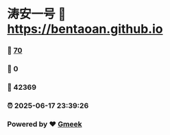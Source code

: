 # 涛安一号 :link: https://bentaoan.github.io 
### :page_facing_up: [70](https://bentaoan.github.io/tag.html) 
### :speech_balloon: 0 
### :hibiscus: 42369 
### :alarm_clock: 2025-06-17 23:39:26 
### Powered by :heart: [Gmeek](https://github.com/Meekdai/Gmeek)
